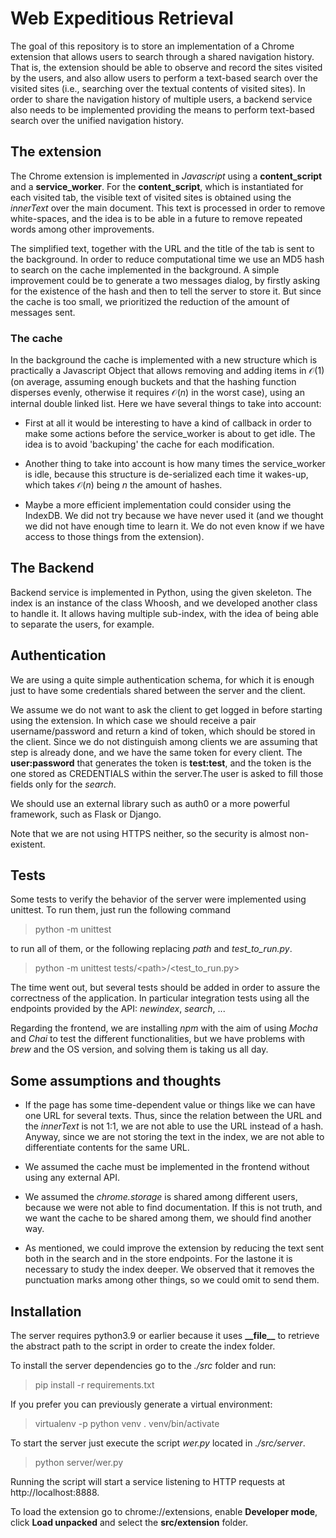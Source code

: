# Web Expeditious Retrieval
The goal of this repository is to store an implementation of a Chrome extension that allows users to search through a shared navigation history. That is, the extension should be able to observe and record the sites visited by the users, and also allow users to perform a text-based search over the visited sites (i.e., searching over the textual contents of visited sites). In order to share the navigation history of multiple users, a backend service also needs to be implemented providing the means to perform text-based search over the unified navigation history.

## The extension
The Chrome extension is implemented in _Javascript_ using a __content_script__ and a __service_worker__. 
For the __content_script__, which is instantiated for each visited tab, the visible text of visited sites is obtained using the _innerText_ over the main document. This text is processed in order to remove white-spaces, and the idea is to be able in a future to remove repeated words among other improvements.

The simplified text, together with the URL and the title of the tab is sent to the background. In order to reduce computational time we use an MD5 hash to search on the cache implemented in the background. 
A simple improvement could be to generate a two messages dialog, by firstly asking for the existence of the hash and then to tell the server to store it. But since the cache is too small, we prioritized the reduction of the amount of messages sent.

### The cache
In the background the cache is implemented with a new structure which is practically a Javascript Object that allows removing and adding items in $\mathcal{O}(1)$ (on average, assuming enough buckets and that the hashing function disperses evenly, otherwise it requires $\mathcal{O}(n)$ in the worst case), using an internal double linked list. Here we have several things to take into account:

 - First at all it would be interesting to have a kind of callback in order to make some actions before the service_worker is about to get idle. The idea is to avoid 'backuping' the cache for each modification. 

 - Another thing to take into account is how many times the service_worker is idle, because this structure is de-serialized each time it wakes-up, which takes $\mathcal{O}(n)$ being $n$ the amount of hashes.

 - Maybe a more efficient implementation could consider using the IndexDB. We did not try because we have never used it (and we thought we did not have enough time to learn it. We do not even know if we have access to those things from the extension).

## The Backend
Backend service is implemented in Python, using the given skeleton. The index is an instance of the class Whoosh, and we developed another class to handle it.
It allows having multiple sub-index, with the idea of being able to separate the users, for example.

## Authentication
We are using a quite simple authentication schema, for which it is enough just to have some credentials shared between the server and the client.

We assume we do not want to ask the client to get logged in before starting using the extension. In which case we should receive a pair username/password and return a kind of token, which should be stored in the client. Since we do not distinguish among clients we are assuming that step is already done, and we have the same token for every client. The __user:password__ that generates the token is __test:test__, and the token is the one stored as CREDENTIALS within the server.The user is asked to fill those fields only for the _search_.

We should use an external library such as auth0 or a more powerful framework, such as Flask or Django.

Note that we are not using HTTPS neither, so the security is almost non-existent.

## Tests
Some tests to verify the behavior of the server were implemented using unittest.
To run them, just run the following command

> python -m unittest

to run all of them, or the following replacing _path_ and _test_to_run.py_.

> python -m unittest tests/\<path\>/\<test\_to\_run.py\>

The time went out, but several tests should be added in order to assure the correctness of the application. In particular integration tests using all the endpoints provided by the API: _newindex_, _search_, ...

Regarding the frontend, we are installing _npm_ with the aim of using _Mocha_ and _Chai_ to test the different functionalities, but we have problems with _brew_ and the OS version, and solving them is taking us all day.

## Some assumptions and thoughts
 -  If the page has some time-dependent value or things like we can have one URL for several texts. Thus, since the relation between the URL and the _innerText_ is not 1:1, we are not able to use the URL instead of a hash. Anyway, since we are not storing the text in the index, we are not able to differentiate contents for the same URL.

 - We assumed the cache must be implemented in the frontend without using any external API. 

 - We assumed the _chrome.storage_ is shared among different users, because we were not able to find documentation.
If this is not truth, and we want the cache to be shared among them, we should find another way.

 - As mentioned, we could improve the extension by reducing the text sent both in the search and in the store endpoints. For the lastone it is necessary to study the index deeper. We observed that it removes the punctuation marks among other things, so we could omit to send them.

## Installation
The server requires python3.9 or earlier because it uses __\_\_file\_\___ to retrieve the abstract path to the script in order to create the index folder.

To install the server dependencies go to the _./src_ folder and run:
 >  pip install -r requirements.txt

If you prefer you can previously generate a virtual environment:
 > virtualenv -p python venv
 > . venv/bin/activate

To start the server just execute the script _wer.py_ located in _./src/server_.
> python server/wer.py

Running the script will start a service listening to HTTP requests at http://localhost:8888.

To load the extension go to chrome://extensions, enable __Developer mode__, click __Load unpacked__ and select the __src/extension__ folder.

